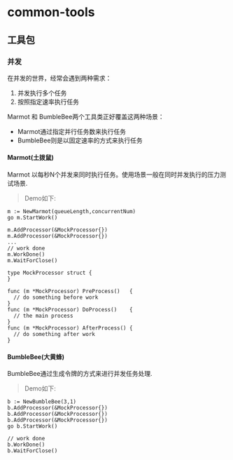 # common-tools
## 工具包
### 并发
在并发的世界，经常会遇到两种需求：  
1. 并发执行多个任务
2. 按照指定速率执行任务  

Marmot 和 BumbleBee两个工具类正好覆盖这两种场景：  
- Marmot通过指定并行任务数来执行任务
- BumbleBee则是以固定速率的方式来执行任务

#### Marmot(土拨鼠)
Marmot 以每秒N个并发来同时执行任务。使用场景一般在同时并发执行的压力测试场景.
>Demo如下:
```
m := NewMarmot(queueLength,concurrentNum)
go m.StartWork()

m.AddProcessor(&MockProcessor{})
m.AddProcessor(&MockProcessor{})
...
// work done
m.WorkDone()
m.WaitForClose()

type MockProcessor struct {
}

func (m *MockProcessor) PreProcess()   {
  // do something before work
}
func (m *MockProcessor) DoProcess()    {
  // the main process
}
func (m *MockProcessor) AfterProcess() {
  // do something after work
}
```
#### BumbleBee(大黄蜂)
BumbleBee通过生成令牌的方式来进行并发任务处理.
>Demo如下:
```
b := NewBumbleBee(3,1)
b.AddProcessor(&MockProcessor{})
b.AddProcessor(&MockProcessor{})
b.AddProcessor(&MockProcessor{})
go b.StartWork()

// work done
b.WorkDone()
b.WaitForClose()

```